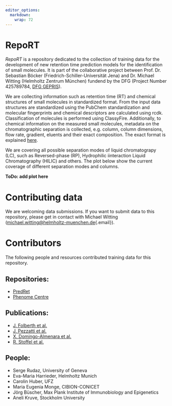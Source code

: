 ```yaml
---
editor_options: 
  markdown: 
    wrap: 72
---
```


# RepoRT

*RepoRT* is a repository dedicated to the collection of training data
for the development of new retention time prediction models for the
identification of small molecules. It is part of the collaborative
project between Prof. Dr. Sebastian Böcker
(Friedrich-Schiller-Universität Jena) and Dr. Michael Witting (Helmholtz
Zentrum München) fundend by the DFG (Project Number 425789784, [DFG
GEPRIS](https://gepris.dfg.de/gepris/projekt/425789784?language=en)).

We are collecting information such as retention time (RT) and chemical
structures of small molecules in standardized format. From the input
data structures are standardized using the PubChem standardization and
molecular fingerprints and chemical descriptors are calculated using
rcdk. Classification of molecules is performed using ClassyFire.
Additionally, to chemical information on the measured small molecules,
metadata on the chromatographic separation is collected, e.g. column,
column dimensions, flow rate, gradient, eluents and their exact
composition. The exact format is explained [here](DataDescription.md).

We are covering all possible separation modes of liquid chromatograpy
(LC), such as Reversed-phase (RP), Hydrophilic iinteraction Liquid
Chromatography (HILIC) and others. The plot below show the current
coverage of different separation modes and columns.

**ToDo: add plot here**

# Contributing data

We are welcoming data submissions. If you want to submit data to this
repository, please get in contact with Michael Witting
([michael.witting\@helmholtz-muenchen.de](mailto:michael.witting@helmholtz-muenchen.de){.email}).

# Contributors

The following people and resources contributed training data for this
repository.

## Repositories:

-   [PredRet](http://predret.org/)
-   [Phenome Centre](https://github.com/phenomecentre/npc-open-lcms)

## Publications:

-   [J. Folberth et al.](https://doi.org/10.1016/j.jchromb.2020.122105)
-   [J. Pezzatti et al.](https://doi.org/10.1016/j.chroma.2019.01.023)
-   [X. Domingo-Almenara et al.](https://doi.org/10.1038/s41467-019-13680-7)
-   [R. Stoffel et al.](https://doi.org/10.1007/s00216-021-03828-0)

## People:

-   Serge Rudaz, University of Geneva
-   Eva-Maria Harrieder, Helmholtz Munich
-   Carolin Huber, UFZ
-   Maria Eugenia Monge, CIBION-CONICET
-   Jörg Büscher, Max Plank Institute of Immunobiology and Epigenetics
-   Aneli Kruve, Stockholm University

